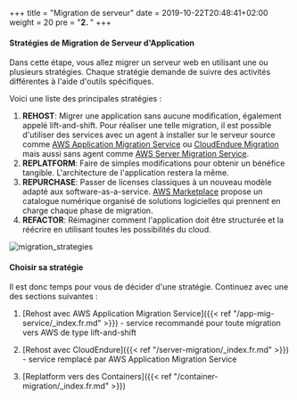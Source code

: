 +++
title = "Migration de serveur"
date = 2019-10-22T20:48:41+02:00
weight = 20
pre = "<b>2. </b>"
+++

#### Stratégies de Migration de Serveur d'Application

Dans cette étape, vous allez migrer un serveur web en utilisant une ou plusieurs stratégies. Chaque stratégie demande de suivre des activités différentes à l'aide d'outils spécifiques. 

Voici une liste des principales stratégies :

1. **REHOST**: Migrer une application sans aucune modification, également appelé lift-and-shift. Pour réaliser une telle migration, il est possible d'utiliser des services avec un agent à installer sur le serveur source comme <a href="https://aws.amazon.com/fr/application-migration-service/">AWS Application Migration Service</a> ou <a href="https://console.cloudendure.com/#/register/register" target="_blank" rel="noopener noreferrer">CloudEndure Migration</a> mais aussi sans agent comme <a href="https://aws.amazon.com/server-migration-service/" target="_blank" rel="noopener noreferrer">AWS Server Migration Service</a>.
2. **REPLATFORM**: Faire de simples modifications pour obtenir un bénéfice tangible. L'architecture de l'application restera la même.
3. **REPURCHASE**: Passer de licenses classiques à un nouveau modèle adapté aux software-as-a-service. <a href="https://aws.amazon.com/mp/migration/" target="_blank" rel="noopener noreferrer">AWS Marketplace</a> propose un catalogue numérique organisé de solutions logicielles qui prennent en charge chaque phase de migration.
4. **REFACTOR**: Réimaginer comment l'application doit être structurée et la réécrire en utilisant toutes les possibilités du cloud.


![migration_strategies](/server_migration_overview/migration_options.png)


#### Choisir sa stratégie 

Il est donc temps pour vous de décider d'une stratégie. Continuez avec une des sections suivantes : 

1. [Rehost avec AWS Application Migration Service]({{< ref "/app-mig-service/_index.fr.md" >}}) - service recommandé pour toute migration vers AWS de type lift-and-shift

2. [Rehost avec CloudEndure]({{< ref "/server-migration/_index.fr.md" >}}) - service remplacé par AWS Application Migration Service

3. [Replatform vers des Containers]({{< ref "/container-migration/_index.fr.md" >}})

